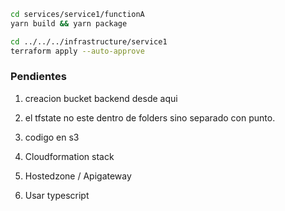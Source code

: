 
```bash
cd services/service1/functionA
yarn build && yarn package
```

```bash
cd ../../../infrastructure/service1
terraform apply --auto-approve
```

### Pendientes

1. creacion bucket backend desde aqui

2. el tfstate no este dentro de folders sino separado con punto.

3. codigo en s3

4. Cloudformation stack

5. Hostedzone / Apigateway

6. Usar typescript